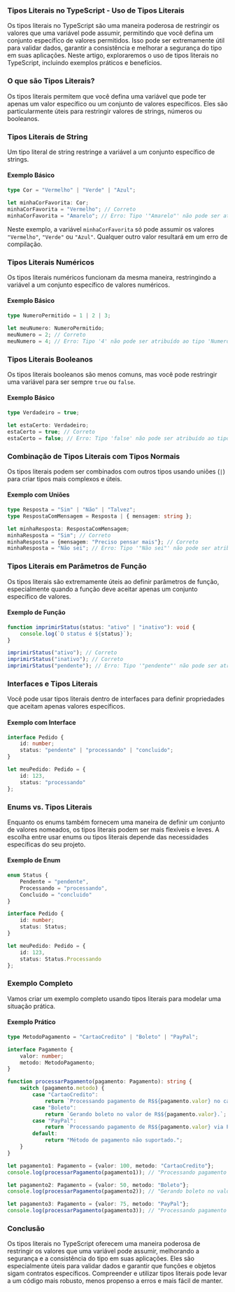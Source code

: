 ### Tipos Literais no TypeScript - Uso de Tipos Literais

Os tipos literais no TypeScript são uma maneira poderosa de restringir os valores que uma variável pode assumir,
permitindo que você defina um conjunto específico de valores permitidos. Isso pode ser extremamente útil para validar
dados, garantir a consistência e melhorar a segurança do tipo em suas aplicações. Neste artigo, exploraremos o uso de
tipos literais no TypeScript, incluindo exemplos práticos e benefícios.

### O que são Tipos Literais?

Os tipos literais permitem que você defina uma variável que pode ter apenas um valor específico ou um conjunto de
valores específicos. Eles são particularmente úteis para restringir valores de strings, números ou booleanos.

### Tipos Literais de String

Um tipo literal de string restringe a variável a um conjunto específico de strings.

#### Exemplo Básico

```typescript
type Cor = "Vermelho" | "Verde" | "Azul";

let minhaCorFavorita: Cor;
minhaCorFavorita = "Vermelho"; // Correto
minhaCorFavorita = "Amarelo"; // Erro: Tipo '"Amarelo"' não pode ser atribuído ao tipo 'Cor'
```

Neste exemplo, a variável `minhaCorFavorita` só pode assumir os valores `"Vermelho"`, `"Verde"` ou `"Azul"`. Qualquer
outro valor resultará em um erro de compilação.

### Tipos Literais Numéricos

Os tipos literais numéricos funcionam da mesma maneira, restringindo a variável a um conjunto específico de valores
numéricos.

#### Exemplo Básico

```typescript
type NumeroPermitido = 1 | 2 | 3;

let meuNumero: NumeroPermitido;
meuNumero = 2; // Correto
meuNumero = 4; // Erro: Tipo '4' não pode ser atribuído ao tipo 'NumeroPermitido'
```

### Tipos Literais Booleanos

Os tipos literais booleanos são menos comuns, mas você pode restringir uma variável para ser sempre `true` ou `false`.

#### Exemplo Básico

```typescript
type Verdadeiro = true;

let estaCerto: Verdadeiro;
estaCerto = true; // Correto
estaCerto = false; // Erro: Tipo 'false' não pode ser atribuído ao tipo 'Verdadeiro'
```

### Combinação de Tipos Literais com Tipos Normais

Os tipos literais podem ser combinados com outros tipos usando uniões (`|`) para criar tipos mais complexos e úteis.

#### Exemplo com Uniões

```typescript
type Resposta = "Sim" | "Não" | "Talvez";
type RespostaComMensagem = Resposta | { mensagem: string };

let minhaResposta: RespostaComMensagem;
minhaResposta = "Sim"; // Correto
minhaResposta = {mensagem: "Preciso pensar mais"}; // Correto
minhaResposta = "Não sei"; // Erro: Tipo '"Não sei"' não pode ser atribuído ao tipo 'RespostaComMensagem'
```

### Tipos Literais em Parâmetros de Função

Os tipos literais são extremamente úteis ao definir parâmetros de função, especialmente quando a função deve aceitar
apenas um conjunto específico de valores.

#### Exemplo de Função

```typescript
function imprimirStatus(status: "ativo" | "inativo"): void {
    console.log(`O status é ${status}`);
}

imprimirStatus("ativo"); // Correto
imprimirStatus("inativo"); // Correto
imprimirStatus("pendente"); // Erro: Tipo '"pendente"' não pode ser atribuído ao tipo '"ativo" | "inativo"'
```

### Interfaces e Tipos Literais

Você pode usar tipos literais dentro de interfaces para definir propriedades que aceitam apenas valores específicos.

#### Exemplo com Interface

```typescript
interface Pedido {
    id: number;
    status: "pendente" | "processando" | "concluido";
}

let meuPedido: Pedido = {
    id: 123,
    status: "processando"
};
```

### Enums vs. Tipos Literais

Enquanto os enums também fornecem uma maneira de definir um conjunto de valores nomeados, os tipos literais podem ser
mais flexíveis e leves. A escolha entre usar enums ou tipos literais depende das necessidades específicas do seu
projeto.

#### Exemplo de Enum

```typescript
enum Status {
    Pendente = "pendente",
    Processando = "processando",
    Concluido = "concluido"
}

interface Pedido {
    id: number;
    status: Status;
}

let meuPedido: Pedido = {
    id: 123,
    status: Status.Processando
};
```

### Exemplo Completo

Vamos criar um exemplo completo usando tipos literais para modelar uma situação prática.

#### Exemplo Prático

```typescript
type MetodoPagamento = "CartaoCredito" | "Boleto" | "PayPal";

interface Pagamento {
    valor: number;
    metodo: MetodoPagamento;
}

function processarPagamento(pagamento: Pagamento): string {
    switch (pagamento.metodo) {
        case "CartaoCredito":
            return `Processando pagamento de R$${pagamento.valor} no cartão de crédito.`;
        case "Boleto":
            return `Gerando boleto no valor de R$${pagamento.valor}.`;
        case "PayPal":
            return `Processando pagamento de R$${pagamento.valor} via PayPal.`;
        default:
            return "Método de pagamento não suportado.";
    }
}

let pagamento1: Pagamento = {valor: 100, metodo: "CartaoCredito"};
console.log(processarPagamento(pagamento1)); // "Processando pagamento de R$100 no cartão de crédito."

let pagamento2: Pagamento = {valor: 50, metodo: "Boleto"};
console.log(processarPagamento(pagamento2)); // "Gerando boleto no valor de R$50."

let pagamento3: Pagamento = {valor: 75, metodo: "PayPal"};
console.log(processarPagamento(pagamento3)); // "Processando pagamento de R$75 via PayPal."
```

### Conclusão

Os tipos literais no TypeScript oferecem uma maneira poderosa de restringir os valores que uma variável pode assumir,
melhorando a segurança e a consistência do tipo em suas aplicações. Eles são especialmente úteis para validar dados e
garantir que funções e objetos sigam contratos específicos. Compreender e utilizar tipos literais pode levar a um código
mais robusto, menos propenso a erros e mais fácil de manter.